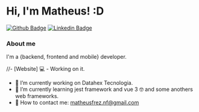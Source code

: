 # Hi, I'm Matheus! :D

[![Github Badge](https://img.shields.io/badge/-Github-000?style=flat-square&logo=Github&logoColor=white&link=https://github.com/MatheusFrez)](https://github.com/MatheusFrez)
[![Linkedin Badge](https://img.shields.io/badge/-LinkedIn-blue?style=flat-square&logo=Linkedin&logoColor=white&link=https://br.linkedin.com/in/matheus-frez-62b3a0119)](https://br.linkedin.com/in/matheus-frez-62b3a0119)

### About me
I'm a {backend, frontend and mobile} developer.

//- [Website] 💻 - Working on it.

- 🔭 I’m currently working on Datahex Tecnologia.
- 🌱 I’m currently learning jest framework and vue 3 🤓 and some anothers web frameworks.
- 📩 How to contact me: matheusfrez.nf@gmail.com
